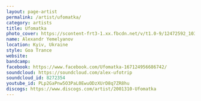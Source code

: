 ```yaml
---
layout: page-artist
permalink: /artist/ufomatka/
category: artists
title: Ufomatka
photo_cover: https://scontent-frt3-1.xx.fbcdn.net/v/t1.0-9/12472592_1032149250179272_406723084862806739_n.jpg?oh=e004b4f9d242fd255dccad962fe921a1&oe=597B314D
name: Alexandr Yemelyanov
location: Kyiv, Ukraine
style: Goa Trance
website: 
bandcamp: 
facebook: https://www.facebook.com/Ufomatka-167124956686742/
soundcloud: https://soundcloud.com/alex-ufotrip
soundcloud_id: 8272354
youtube_id: PLp2GaPnw5O3PaL0EwuODzXUrD8q7ZR8hu
discogs: https://www.discogs.com/artist/2001310-Ufomatka
---
```


